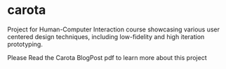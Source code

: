 # carota
Project for Human-Computer Interaction course showcasing various user centered design techniques, including low-fidelity and high iteration prototyping.

Please Read the Carota BlogPost pdf to learn more about this project
